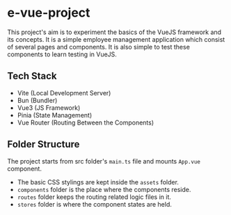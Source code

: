 # e-vue-project
This project's aim is to experiment the basics of the VueJS framework and its concepts. It is a simple employee management application which consist of several pages and components. It is also simple to test these components to learn testing in VueJS.

## Tech Stack
- Vite (Local Development Server)
- Bun (Bundler)
- Vue3 (JS Framework)
- Pinia (State Management)
- Vue Router (Routing Between the Components)

## Folder Structure
The project starts from src folder's `main.ts` file and mounts `App.vue` component.
- The basic CSS stylings are kept inside the `assets` folder.
- `components` folder is the place where the components reside.
- `routes` folder keeps the routing related logic files in it.
- `stores` folder is where the component states are held.